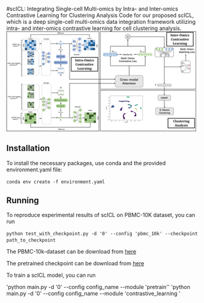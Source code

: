 #scICL: Integrating Single-cell Multi-omics by Intra- and Inter-omics Contrastive Learning for Clustering Analysis
Code for our proposed scICL, which is a deep single-cell multi-omics data integration framework utilizing intra- and inter-omics contrastive learning for cell clustering analysis.
![scICL](/figs/scICL.png)

## Installation

To install the necessary packages, use conda and the provided environment.yaml file:

`conda env create -f environment.yaml`

## Running

To reproduce experimental results of scICL on PBMC-10K dataset, you can run 

`python test_with_checkpoint.py -d '0' --config 'pbmc_10k' --checkpoint path_to_checkpoint`

The PBMC-10k-dataset can be download  from [here](https://scglue.readthedocs.io/zh-cn/latest/data.html)

The pretrained checkpoint can be download from [here](https://pan.quark.cn/s/52bfb960f8fe)

To train a scICL model, you can run

'python main.py -d '0' --config config_name --module 'pretrain''
'python main.py -d '0' --config config_name --module 'contrastive_learning '

